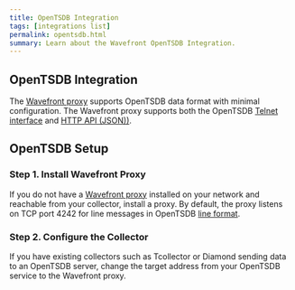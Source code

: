 ```yaml
---
title: OpenTSDB Integration
tags: [integrations list]
permalink: opentsdb.html
summary: Learn about the Wavefront OpenTSDB Integration.
---
```

## OpenTSDB Integration

The [Wavefront proxy](https://docs.wavefront.com/proxies.html) supports OpenTSDB data format with minimal configuration. The Wavefront proxy supports both the OpenTSDB [Telnet interface](http://opentsdb.net/docs/build/html/user_guide/writing#telnet) and [HTTP API (JSON))](http://opentsdb.net/docs/build/html/user_guide/writing#http-api).

## OpenTSDB Setup



### Step 1. Install Wavefront Proxy

If you do not have a [Wavefront proxy](https://docs.wavefront.com/proxies.html) installed on your network and reachable from your collector, install a proxy. By default, the proxy listens on TCP port 4242 for line messages in OpenTSDB [line format](http://opentsdb.net/docs/build/html/user_guide/writing#telnet).

### Step 2. Configure the Collector

If you have existing collectors such as Tcollector or Diamond sending data to an OpenTSDB server, change the target address from your OpenTSDB service to the Wavefront proxy.



